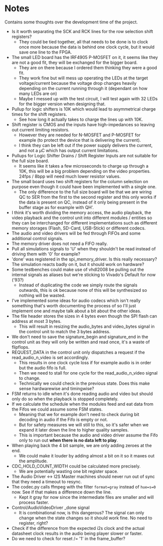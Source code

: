 # Notes

Contains some thoughts over the development time of the project.

- Is it worth separating the SCK and RCK lines for the row selection shift registers?
  - They could be tied together, all that needs to be done is to clock once more because the data is behind one clock cycle, but it would save one line to the FPGA.
- The small LED board has the IRF4905 P-MOSFET on it, it seems like they are not a good fit, they will be exchanged for the bigger board.
  - They are on there because I ordered them thinking they were a good fit.
  - They work fine but will mess up operating the LEDs at the target voltage/current because the voltage drop changes heavily depending on the current running through it (dependant on how many LEDs are on)
  - Maybe I messed up with the test circuit, I will test again with 32 LEDs for the bigger version when designing that.
- Pullup for logic shifters is 10K which would lead to asymmetrical charge times for the shift registers.
  - See how long it actually takes to charge the lines up with 10K.
- Shift register is CMOS and the inputs have high-impedances so leaving out current limiting resistors.
  - However they are needed for N-MOSFET and P-MOSFET for example (to protect the device that is delivering the current).
  - I think they can be left out if the power supply delivers the current, and not a µC which has output current limitations.
- Pullups for Logic Shifter Drains / Shift Register Inputs are not suitable for the full size board.
  - It seems like it takes a few microseconds to charge up through a 10K, this will be a big problem depending on the video properties. 24fps / 8bpp will need much lower resistor values.
- The small board uses two shift registers for the column selection on purpose even though it could have been implemented with a single one.
  - The only difference to the full size board will be that we are wiring QC to SER from the first to the second register and this only works if the data is present on QC, instead of it only being present in the buffer stage as for example with QH'.
- I think it's worth dividing the memory access, the audio playback, the video playback and the control unit into different modules / entities so they can be interchanged for different implementations such as different memory storages (Flash, SD-Card, USB-Stick) or different codecs.
- The audio and video drivers will be fed through FIFOs and some additional control signals.
- The memory driver does not need a FIFO really.
- Pull all simulations signals to 'U' when they shouldn't be read instead of driving them with '0' for example?
- 'done' was registered in the spi_memory_driver. Is this really necessary? The simulation reacts badly on it, but it should work on hardware?
- Some testbenches could make use of vhdl2008 be pulling out the internal signals as aliases but we're sticking to Vivado's Default for now ('93?)
  - Instead of duplicating the code we simply route the signals outwards, this is ok because none of this will be synthesized so nothing will be wasted.
- I've implemented some ideas for audio codecs which isn't really something that's worth documenting the process of so I'll just implement one and maybe talk about a bit about the other ideas.
- The file header stores the sizes in 4 bytes even though the SPI flash can address at most 3 bytes.
  - This will result in resizing the audio_bytes and video_bytes signal in the control unit to match the 3 bytes address.
- We don't need to save the signature_begin and signature_end in the control unit as they will only be written and read once, it's a waste of flipflops.
- REQUEST_DATA in the control unit only dispatches a request if the read_audio_n_video is set accordingly.
  - This results in one clock cycle loss if for example audio is in order but the audio fifo is full.
  - Then we need to stall for one cycle for the read_audio_n_video signal to change.
  - Technically we could check in the previous state. Does this make sense hardwarewise and timingwise?
- FSM returns to idle when it's done reading audio and video but should only do so when the playback is stopped completely.
- If we calculate the schedule when the modules feed and eat data from the Fifos we could assume some FSM states.
  - Meaning that we for example don't need to check during bit decoding in audio if the Fifo is empty or not.
  - But for safety measures we will still to this, so it's safer when we expand it later down the line to higher quality samples.
  - This is important because the audio and video driver assume the Fifo only to run out **when there is no data left to play**.
- When playing back the 4 bit sample, we are only adding zeroes at the end.
  - We could make it louder by adding almost a bit on it so it maxes out the amplitude.
- CDC_HOLD_COUNT_WIDTH could be calculated more precisely.
  - We are potentially wasting one bit register space.
- The Audio Driver <-> I2S Master machines should never run out of sync that they need a timeout to resync.
- The codec.py calls ffmpeg with the filter `format=gray` instead of `hue=s=0` now. See if that makes a difference down the line.
  - Kept it gray for now since the intermediate files are smaller and will process faster.
- Control/AudioVideoDriver _done signal
  - It is combinational now, is this dangerous? The signal can only change when the state changes so it should work fine. No need to register, right?
- Check if the difference from the expected i2s clock and the actual datasheet clock results in the audio being player slower or faster.
- Do we need to check for reset /= '1' in the frame_buffer?

